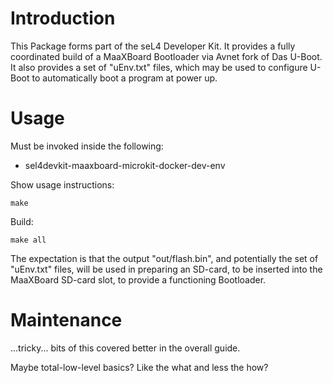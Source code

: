 # Introduction

This Package forms part of the seL4 Developer Kit. It provides a fully
coordinated build of a MaaXBoard Bootloader via Avnet fork of Das U-Boot. It
also provides a set of "uEnv.txt" files, which may be used to configure U-Boot
to automatically boot a program at power up.

# Usage

Must be invoked inside the following:
* sel4devkit-maaxboard-microkit-docker-dev-env

Show usage instructions:
```
make
```

Build:
```
make all
```

The expectation is that the output "out/flash.bin", and potentially the set of
"uEnv.txt" files, will be used in preparing an SD-card, to be inserted into
the MaaXBoard SD-card slot, to provide a functioning Bootloader.

# Maintenance


...tricky... bits of this covered better in the overall guide.

Maybe total-low-level basics? Like the what and less the how?

